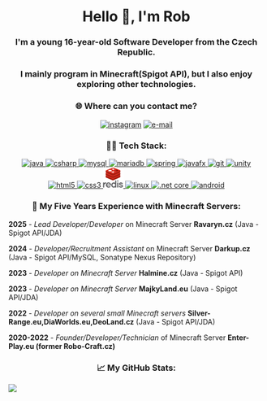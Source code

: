 <h1 align="center">Hello 👋, I'm Rob</h1>
<h3 align="center">I'm a young 16-year-old Software Developer from the Czech Republic.</h3>
<h3 align="center">I mainly program in Minecraft(Spigot API), but I also enjoy exploring other technologies.</h3>
<h3 align="center">🌐 Where can you contact me?</h3>
<p align="center">
<a href="https://www.instagram.com/_darvas.robert_/" target="blank"><img align="center" src="https://raw.githubusercontent.com/rahuldkjain/github-profile-readme-generator/master/src/images/icons/Social/instagram.svg" alt="instagram" height="50" width="40" /></a>
<a href="mailto:darvasrobert65@gmail.com" target="blank"><img align="center" src="https://github.com/user-attachments/assets/ccd04eed-784d-418a-95df-d1bf52789923" alt="e-mail" height="50" width="40" /></a>
</p>

<h3 align="center">🧑‍💻 Tech Stack:</h3>

<p align="center">
  <a href="https://www.java.com" target="_blank" rel="noreferrer">
    <img src="https://cdn.jsdelivr.net/gh/devicons/devicon/icons/java/java-original.svg" alt="java" width="40" height="40"/>
  </a>
  <a href="https://www.w3schools.com/cs/" target="_blank" rel="noreferrer">
    <img src="https://cdn.jsdelivr.net/gh/devicons/devicon/icons/csharp/csharp-original.svg" alt="csharp" width="40" height="40"/>
  </a>
  <a href="https://www.mysql.com/" target="_blank" rel="noreferrer">
    <img src="https://cdn.jsdelivr.net/gh/devicons/devicon/icons/mysql/mysql-original.svg" alt="mysql" width="40" height="40"/>
  </a>
  <a href="https://mariadb.org/" target="_blank" rel="noreferrer">
    <img src="https://cdn.jsdelivr.net/gh/devicons/devicon/icons/mariadb/mariadb-original.svg" alt="mariadb" width="40" height="40"/>
  </a>
  <a href="https://spring.io/" target="_blank" rel="noreferrer">
    <img src="https://cdn.jsdelivr.net/gh/devicons/devicon/icons/spring/spring-original.svg" alt="spring" width="40" height="40"/>
  </a>
  <a href="https://openjfx.io/" target="_blank" rel="noreferrer">
    <img src="https://github.com/user-attachments/assets/a87de8ee-7194-4839-a186-4b6e340cb372" alt="javafx" width="40" height="40"/>
  </a>
  <a href="https://git-scm.com/" target="_blank" rel="noreferrer">
    <img src="https://cdn.jsdelivr.net/gh/devicons/devicon/icons/git/git-original.svg" alt="git" width="40" height="40"/>
  </a>
  <a href="https://unity.com/" target="_blank" rel="noreferrer">
    <img src="https://cdn.jsdelivr.net/gh/devicons/devicon/icons/unity/unity-original.svg" alt="unity" width="40" height="40"/>
  </a>
  <a href="https://www.w3.org/html/" target="_blank" rel="noreferrer">
    <img src="https://cdn.jsdelivr.net/gh/devicons/devicon/icons/html5/html5-original.svg" alt="html5" width="40" height="40"/>
  </a>
  <a href="https://www.w3schools.com/css/" target="_blank" rel="noreferrer">
    <img src="https://cdn.jsdelivr.net/gh/devicons/devicon/icons/css3/css3-original.svg" alt="css3" width="40" height="40"/>
  </a>
  <a href="https://redis.io" target="_blank" rel="noreferrer">
    <img src="https://raw.githubusercontent.com/devicons/devicon/master/icons/redis/redis-original-wordmark.svg" alt="redis" width="40" height="40"/>
  </a>
  <a href="https://www.linux.org/" target="_blank" rel="noreferrer">
    <img src="https://github.com/user-attachments/assets/db12bb28-3508-42e3-9702-5eb42d2e5353" alt="linux" width="40" height="40"/>
  </a>
  <a href="https://dotnet.microsoft.com/en-us/" target="_blank" rel="noreferrer">
    <img src="https://github.com/user-attachments/assets/eaa4369f-9bf2-443b-b572-768a3acbdb45" alt=".net core" width="40" height="40"/>
  </a>
  <a href="https://developer.android.com" target="_blank" rel="noreferrer">
    <img src="https://cdn.jsdelivr.net/gh/devicons/devicon/icons/android/android-original.svg" alt="android" width="40" height="40"/>
  </a>
</p>

<h3 align="center">💫 My Five Years Experience with Minecraft Servers:</h3>

<b>2025</b> - <i>Lead Developer/Developer</i> on Minecraft Server <b href="https://ravaryn.cz/">Ravaryn.cz</b> (Java - Spigot API/JDA)

<b>2024</b> - <i>Developer/Recruitment Assistant</i> on Minecraft Server <b href="https://darkup.cz/">Darkup.cz</b> (Java - Spigot API/MySQL, Sonatype Nexus Repository)

<b>2023</b> - <i>Developer on Minecraft Server</i> <b href="https://halmine.cz/">Halmine.cz</b> (Java - Spigot API)

<b>2023</b> - <i>Developer on Minecraft Server</i> <b>MajkyLand.eu</b> (Java - Spigot API/JDA)

<b>2022</b> - <i>Developer on several small Minecraft servers</i> <b>Silver-Range.eu,DiaWorlds.eu,DeoLand.cz</b> (Java - Spigot API/JDA)

<b>2020-2022</b> - <i>Founder/Developer/Technician</i> of Minecraft Server <b>Enter-Play.eu (former Robo-Craft.cz)</b>

<h3 align="center">📈 My GitHub Stats:</h3>

![](https://github-readme-stats.vercel.app/api/top-langs/?username=Rob24Dev&theme=shadow_red&hide_border=false&include_all_commits=true&count_private=true&layout=compact)

